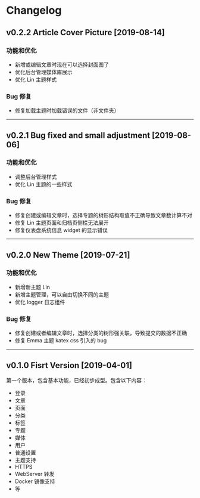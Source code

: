 # Changelog

## v0.2.2 Article Cover Picture [2019-08-14]

### 功能和优化
- 新增或编辑文章时现在可以选择封面图了
- 优化后台管理媒体库展示
- 优化 Lin 主题样式

### Bug 修复
- 修复加载主题时加载错误的文件（非文件夹）

---

## v0.2.1 Bug fixed and small adjustment [2019-08-06]

### 功能和优化
- 调整后台管理样式
- 优化 Lin 主题的一些样式

### Bug 修复
- 修复创建或编辑文章时，选择专题的树形结构取值不正确导致文章数计算不对
- 修复 Lin 主题页面和归档页侧栏无法展开
- 修复仪表盘系统信息 widget 的显示错误

---

## v0.2.0 New Theme [2019-07-21]

### 功能和优化

- 新增新主题 Lin
- 新增主题管理，可以自由切换不同的主题
- 优化 logger 日志组件

### Bug 修复

- 修复创建或者编辑文章时，选择分类的树形强关联，导致提交的数据不正确
- 修复 Emma 主题 katex css 引入的 bug

---

## v0.1.0 Fisrt Version [2019-04-01]

第一个版本，包含基本功能，已经初步成型。包含以下内容：

- 登录
- 文章
- 页面
- 分类
- 标签
- 专题
- 媒体
- 用户
- 普通设置
- 主题支持
- HTTPS
- WebServer 转发
- Docker 镜像支持
- 等
